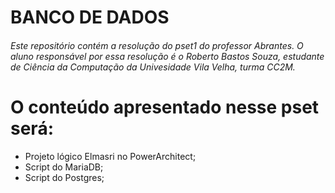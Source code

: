 # BANCO DE DADOS
###### Este repositório contém a resolução do pset1 do professor Abrantes.  O aluno responsável por essa resolução é o Roberto Bastos Souza, estudante de Ciência da Computação da Univesidade Vila Velha, turma CC2M.
# O conteúdo apresentado nesse pset será:
- Projeto lógico Elmasri no PowerArchitect;
- Script do MariaDB;
- Script do Postgres;
